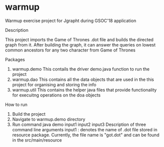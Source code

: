 # warmup
Warmup exercise project for Jgrapht during GSOC'18 application

Description

This project imports the Game of Thrones .dot file and builds the directed graph
from it. After building the graph, it can answer the queries on lowest common
ancestors for any two character from Game of Thrones

Packages

1) warmup.demo
   This contails the driver demo.java function to run the project
2) warmup.dao
   This contains all the data objects that are used in the this project for
   organising and storing the info
3) warmup.util
   This contains the helper java files that provide functionality for execuitng
   operations on the doa objects


How to run

1) Build the project
2) Navigate to warmup.demo directory
3) Run command java demo input1 input2 input3
   Description of three command line arguments
   input1 : denotes the name of .dot file stored in resource package.
            Currently, the file name is "got.dot" and can be found in the src/main/resource
